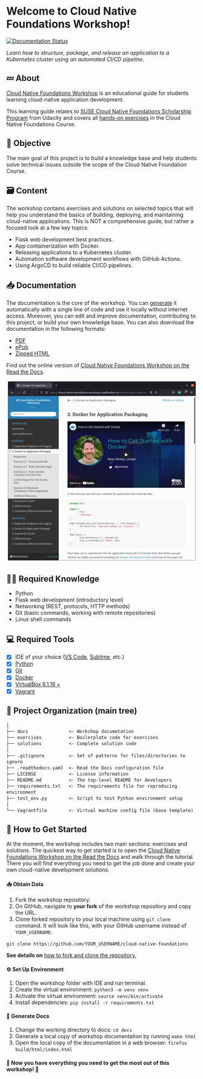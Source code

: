 # Welcome to Cloud Native Foundations Workshop!

[![Documentation Status](https://readthedocs.org/projects/cloud-native-foundations-workshop/badge/?version=latest)](https://cloud-native-foundations-workshop.readthedocs.io/en/latest/?badge=latest)

*Learn how to structure, package, and release an application to a Kubernetes cluster using an automated CI/CD pipeline.*

## :zzz: About

[Cloud Native Foundations Workshop](https://cloud-native-foundations-workshop.readthedocs.io) is an educational guide for students learning cloud-native application development.

This learning guide relates to [SUSE Cloud Native Foundations Scholarship Program](https://www.udacity.com/scholarships/suse-cloud-native-foundations-scholarship)
from Udacity and covers all [hands-on exercises](https://github.com/udacity/nd064_course_1) in the Cloud Native Foundations Course.

## :dart: Objective

The main goal of this project is to build a knowledge base and help students solve technical issues outside the scope of the Cloud Native Foundation Course. 

## :card_file_box: Content

The workshop contains exercises and solutions on selected topics that will help you understand the basics of building, deploying, and maintaining cloud-native applications. This is NOT a comprehensive guide, but rather a focused look at a few key topics:

- Flask web development best practices.
- App containerization with Docker.
- Releasing applications to a Kubernetes cluster.
- Automation software development workflows with GitHub Actions.
- Using ArgoCD to build reliable CI/CD pipelines.

## :inbox_tray: Documentation

The documentation is the core of the workshop. You can [generate](#blue_book-generate-docs) it automatically with a single line of code and use it locally without internet access. Moreover, you can edit and improve documentation, contributing to this project, or build your own knowledge base. You can also download the documentation in the following formats:

- [PDF](https://cloud-native-foundations-workshop.readthedocs.io/_/downloads/en/latest/pdf/)
- [ePub](https://cloud-native-foundations-workshop.readthedocs.io/_/downloads/en/latest/epub/)
- [Zipped HTML](https://cloud-native-foundations-workshop.readthedocs.io/_/downloads/en/latest/htmlzip/)

Find out the online version of [Cloud Native Foundations Workshop on the Read the Docs](https://cloud-native-foundations-workshop.readthedocs.io).

<div align="center">
   <a href=https://cloud-native-foundations-workshop.readthedocs.io><img src="docs/source/_static/images/cloud-native-rtd-2.png" title="Cloud Native Foundations Workshop" alt="Cloud Native Foundations Workshop"/></a>
</div>

## :man_student: Required Knowledge

- Python
- Flask web development (introductory level)
- Networking (REST, protocols, HTTP methods)
- Git (basic commands, working with remote repositories)
- Linux shell commands

## :computer: Required Tools

- [x] IDE of your choice ([VS Code](https://code.visualstudio.com), [Sublime](https://www.sublimetext.com/), etc.)
- [x] [Python](https://www.python.org/downloads/)
- [x] [Git](https://git-scm.com/downloads)
- [x] [Docker](https://docs.docker.com/get-docker/)
- [x] [VirtualBox 6.1.16 +](https://www.virtualbox.org/wiki/Downloads)
- [x] [Vagrant](https://www.vagrantup.com/downloads)

## :open_file_folder: Project Organization (main tree)

    │
    ├── docs               <- Workshop documetation
    ├── exercises          <- Boilerplate code for exercises
    ├── solutions          <- Complete solution code
    │
    ├── .gitignore         <- Set of patterns for files/directories to ignore
    ├── .readthedocs.yaml  <- Read the Docs configuration file
    ├── LICENSE            <- License information
    ├── README.md          <- The top-level README for developers
    ├── requirements.txt   <- The requirements file for reproducing environment
    ├── test_env.py        <- Script to test Python environment setup
    │
    └── Vagrantfile        <- Virtual machine config file (base template)

## :rocket: How to Get Started

At the moment, the workshop includes two main sections: exercises and solutions. The quickest way to get started is to open the [Cloud Native Foundations Workshop on the Read the Docs](https://cloud-native-foundations-workshop.readthedocs.io) and walk through the tutorial. There you will find everything you need to get the job done and create your own cloud-native development solutions. 

#### :inbox_tray: Obtain Data

1. Fork the workshop repository.
2. On GitHub, navigate to **your fork** of the workshop repository and copy the URL.
3. Clone forked repository to your local machine using `git clone` command. It will look like this, with your GitHub username instead of `YOUR_USERNAME`:

```shell
git clone https://github.com/YOUR_USERNAME/cloud-native-foundations
```

**See details on** [how to fork and clone the repository.](https://docs.github.com/en/get-started/quickstart/fork-a-repo)

#### :gear: Set Up Environment

1. Open the workshop folder with IDE and run terminal.
2. Create the virtual environment: `python3 -m venv venv`
3. Activate the virtual environment: `source venv/bin/activate`
4. Install dependencies: `pip install -r requirements.txt`

#### :blue_book: Generate Docs

1. Change the working directory to docs: `cd docs`
2. Generate a local copy of workshop documentation by running `make html`
3. Open the local copy of the documentation in a web browser: `firefox build/html/index.html`

#### :100: Now you have everything you need to get the most out of this workshop! :tada:
